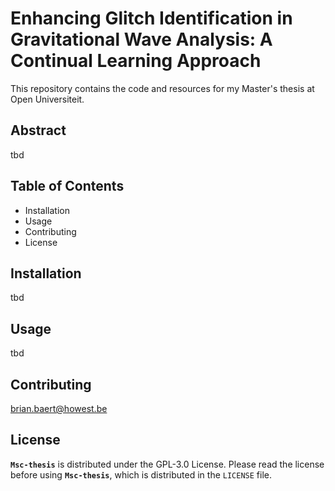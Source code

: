 # Enhancing Glitch Identification in Gravitational Wave Analysis: A Continual Learning Approach
This repository contains the code and resources for my Master's thesis at Open Universiteit.

## Abstract
tbd

## Table of Contents
- Installation
- Usage
- Contributing
- License

## Installation
tbd

## Usage
tbd

## Contributing
brian.baert@howest.be

## License
__`Msc-thesis`__ is distributed under the GPL-3.0 License. Please read the license before using __`Msc-thesis`__, which is distributed in the `LICENSE` file.

